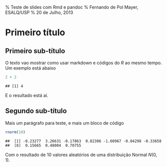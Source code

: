% Teste de slides com Rmd e pandoc
% Fernando de Pol Mayer, ESALQ/USP
% 20 de Julho, 2013

# Primeiro título

## Primeiro sub-título

O texto vao mostrar como usar markdown e códigos do _R_ ao mesmo
tempo. Um exemplo está abaixo


```r
2 + 2
```

```
## [1] 4
```


E o resultado está aí.

## Segundo sub-título

Mais um parágrafo para teste, e mais um bloco de código


```r
rnorm(10)
```

```
##  [1] -0.23277  3.26631 -0.17863  0.82306 -1.60967 -0.04298 -0.33658
##  [8]  0.15665  0.48004  0.70755
```


Com o resultado de 10 valores aleatórios de uma distribuição Normal
$N(0,1)$.
